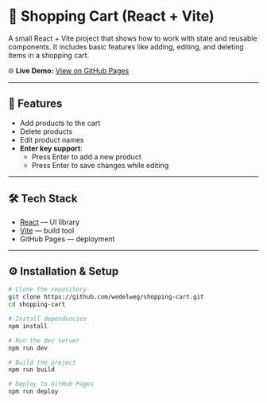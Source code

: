 # 🛒 Shopping Cart (React + Vite)

A small React + Vite project that shows how to work with state and reusable components. It includes basic features like adding, editing, and deleting items in a shopping cart.

🌐 **Live Demo:** [View on GitHub Pages](https://wedelweg.github.io/shopping-cart/)

---

## 🚀 Features
- Add products to the cart
- Delete products
- Edit product names
- **Enter key support**:
    - Press Enter to add a new product
    - Press Enter to save changes while editing

---

## 🛠️ Tech Stack
- [React](https://reactjs.org/) — UI library
- [Vite](https://vitejs.dev/) — build tool
- GitHub Pages — deployment

---

## ⚙️ Installation & Setup

```bash
# Clone the repository
git clone https://github.com/wedelweg/shopping-cart.git
cd shopping-cart

# Install dependencies
npm install

# Run the dev server
npm run dev

# Build the project
npm run build

# Deploy to GitHub Pages
npm run deploy

